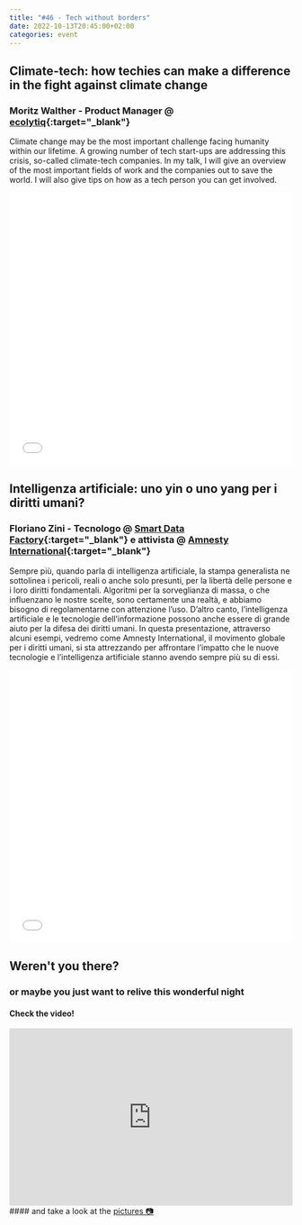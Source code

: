 ```yaml
---
title: "#46 - Tech without borders"
date: 2022-10-13T20:45:00+02:00
categories: event
---
```


## Climate-tech: how techies can make a difference in the fight against climate change

### Moritz Walther - Product Manager @ [ecolytiq](//ecolytiq.com/){:target="\_blank"}

Climate change may be the most important challenge facing humanity within our lifetime. A growing number of tech start-ups are addressing this crisis, so-called climate-tech companies. In my talk, I will give an overview of the most important fields of work and the companies out to save the world. I will also give tips on how as a tech person you can get involved.

<iframe src="//www.slideshare.net/slideshow/embed_code/key/bq7MYBWrHVbrha" width="100%" height="485" frameborder="0" marginwidth="0" marginheight="0" scrolling="no" allowfullscreen> </iframe>

## Intelligenza artificiale: uno yin o uno yang per i diritti umani?

### Floriano Zini - Tecnologo @ [Smart Data Factory](//smart.inf.unibz.it){:target="\_blank"} e attivista @ [Amnesty International](//www.amnesty.org){:target="\_blank"}

Sempre più, quando parla di intelligenza artificiale, la stampa generalista ne sottolinea i pericoli, reali o anche solo presunti, per la libertà delle persone e i loro diritti fondamentali. Algoritmi per la sorveglianza di massa, o che influenzano le nostre scelte, sono certamente una realtà, e abbiamo bisogno di regolamentarne con attenzione l’uso. D’altro canto, l’intelligenza artificiale e le tecnologie dell’informazione possono anche essere di grande aiuto per la difesa dei diritti umani. In questa presentazione, attraverso alcuni esempi, vedremo come Amnesty International, il movimento globale per i diritti umani, si sta attrezzando per affrontare l’impatto che le nuove tecnologie e l’intelligenza artificiale stanno avendo sempre più su di essi.

<iframe src="//www.slideshare.net/slideshow/embed_code/key/sIM0AKhymE7D70" width="100%" height="485" frameborder="0" marginwidth="0" marginheight="0" scrolling="no" allowfullscreen> </iframe>

## Weren't you there?

### or maybe you just want to relive this wonderful night

<section class="fb-links">

#### Check the video!

<iframe width="100%" height="315" src="https://www.youtube.com/embed/kFS3YH2CdZM" frameborder="0" allow="accelerometer; autoplay; clipboard-write; encrypted-media; gyroscope; picture-in-picture" allowfullscreen></iframe>
#### and take a look at the <a id="fb_photo_album" class="btn-facebook" target="_blank" href="//bit.ly/ST46p">pictures &#128247;</a>

</section>
